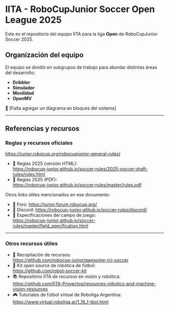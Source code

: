 # IITA - RoboCupJunior Soccer Open League 2025

Este es el repositorio del equipo IITA para la liga **Open** de RoboCupJunior Soccer 2025.

## Organización del equipo

El equipo se dividió en subgrupos de trabajo para abordar distintas áreas del desarrollo:

- **Dribbler**
- **Simulador**
- **Movilidad**
- **OpenMV**

📌 [Falta agregar un diagrama en bloques del sistema]

---

## Referencias y recursos

### Reglas y recursos oficiales

https://junior.robocup.org/robocupjunior-general-rules/

- 📄 Reglas 2025 (versión HTML):  
  https://robocup-junior.github.io/soccer-rules/2025-soccer-draft-rules/rules.html  
- 📄 Reglas 2025 (PDF):  
  https://robocup-junior.github.io/soccer-rules/master/rules.pdf

Otros links útiles mencionados en ese documento:

- 💬 Foro: https://junior.forum.robocup.org/  
- 💬 Discord: https://robocup-junior.github.io/soccer-rules/discord/  
- 📐 Especificaciones del campo de juego:  
  https://robocup-junior.github.io/soccer-rules/master/field_specification.html

---

### Otros recursos útiles

- 🧠 Recopilación de recursos:  
  https://github.com/robocup-junior/awesome-rcj-soccer  
- 🔧 Kit open source de robótica de fútbol:  
  https://github.com/robot-soccer-kit  
- 📚 Repositorio IITA de recursos en visión y robótica:  
  https://github.com/IITA-Proyectos/resources-robotics-and-machine-vision-resources  
- 🎮 Tutoriales de fútbol virtual de Roboliga Argentina:  
  https://www.virtual.roboliga.ar/1_16_f-tbol.html
